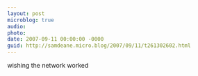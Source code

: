 ```yaml
---
layout: post
microblog: true
audio: 
photo: 
date: 2007-09-11 00:00:00 -0000
guid: http://samdeane.micro.blog/2007/09/11/t261302602.html
---
```

wishing the network worked
